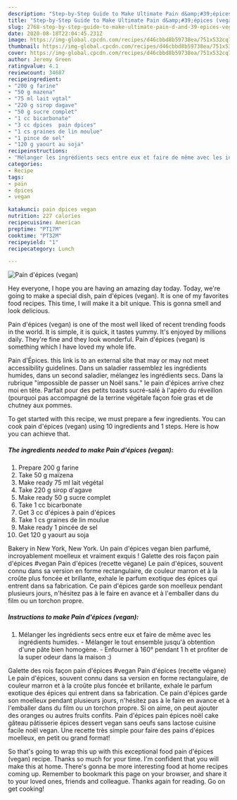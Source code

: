 ```yaml
---
description: "Step-by-Step Guide to Make Ultimate Pain d&amp;#39;épices (vegan)"
title: "Step-by-Step Guide to Make Ultimate Pain d&amp;#39;épices (vegan)"
slug: 2768-step-by-step-guide-to-make-ultimate-pain-d-and-39-epices-vegan
date: 2020-08-18T22:04:45.231Z
image: https://img-global.cpcdn.com/recipes/d46cbbd8b59738ea/751x532cq70/pain-depices-vegan-photo-principale-de-la-recette.jpg
thumbnail: https://img-global.cpcdn.com/recipes/d46cbbd8b59738ea/751x532cq70/pain-depices-vegan-photo-principale-de-la-recette.jpg
cover: https://img-global.cpcdn.com/recipes/d46cbbd8b59738ea/751x532cq70/pain-depices-vegan-photo-principale-de-la-recette.jpg
author: Jeremy Green
ratingvalue: 4.1
reviewcount: 34687
recipeingredient:
- "200 g farine"
- "50 g mazena"
- "75 ml lait vgtal"
- "220 g sirop dagave"
- "50 g sucre complet"
- "1 cc bicarbonate"
- "3 cc dpices  pain dpices"
- "1 cs graines de lin moulue"
- "1 pince de sel"
- "120 g yaourt au soja"
recipeinstructions:
- "Mélanger les ingrédients secs entre eux et faire de même avec les ingrédients humides. Mélanger le tout ensemble jusqu&#39;à obtention d&#39;une pâte bien homogène. Enfourner à 160° pendant 1 h et profiter de la super odeur dans la maison :)"
categories:
- Recipe
tags:
- pain
- dpices
- vegan

katakunci: pain dpices vegan 
nutrition: 227 calories
recipecuisine: American
preptime: "PT17M"
cooktime: "PT32M"
recipeyield: "1"
recipecategory: Lunch

---
```



![Pain d&#39;épices (vegan)](https://img-global.cpcdn.com/recipes/d46cbbd8b59738ea/751x532cq70/pain-depices-vegan-photo-principale-de-la-recette.jpg)

Hey everyone, I hope you are having an amazing day today. Today, we're going to make a special dish, pain d&#39;épices (vegan). It is one of my favorites food recipes. This time, I will make it a bit unique. This is gonna smell and look delicious.

Pain d&#39;épices (vegan) is one of the most well liked of recent trending foods in the world. It is simple, it is quick, it tastes yummy. It's enjoyed by millions daily. They're fine and they look wonderful. Pain d&#39;épices (vegan) is something which I have loved my whole life.

Pain d&#39;Épices. this link is to an external site that may or may not meet accessibility guidelines. Dans un saladier rassemblez les ingrédients humides, dans un second saladier, mélangez les ingrédients secs. Dans la rubrique &#34;impossible de passer un Noël sans.&#34; le pain d&#39;épices arrive chez moi en tête. Parfait pour des petits toasts sucré-salé à l&#39;apéro du réveillon (pourquoi pas accompagné de la terrine végétale façon foie gras et de chutney aux pommes.


To get started with this recipe, we must prepare a few ingredients. You can cook pain d&#39;épices (vegan) using 10 ingredients and 1 steps. Here is how you can achieve that.

<!--inarticleads1-->

##### The ingredients needed to make Pain d&#39;épices (vegan):

1. Prepare 200 g farine
1. Take 50 g maïzena
1. Make ready 75 ml lait végétal
1. Take 220 g sirop d&#39;agave
1. Make ready 50 g sucre complet
1. Take 1 cc bicarbonate
1. Get 3 cc d&#39;épices à pain d&#39;épices
1. Take 1 cs graines de lin moulue
1. Make ready 1 pincée de sel
1. Get 120 g yaourt au soja


Bakery in New York, New York. Un pain d&#39;épices vegan bien parfumé, incroyablement moelleux et vraiment exquis ! Galette des rois façon pain d&#39;épices #vegan Pain d&#39;épices (recette végane) Le pain d&#39;épices, souvent connu dans sa version en forme rectangulaire, de couleur marron et à la croûte plus foncée et brillante, exhale le parfum exotique des épices qui entrent dans sa fabrication. Ce pain d&#39;épices garde son moelleux pendant plusieurs jours, n&#39;hésitez pas à le faire en avance et à l&#39;emballer dans du film ou un torchon propre. 

<!--inarticleads2-->

##### Instructions to make Pain d&#39;épices (vegan):

1. Mélanger les ingrédients secs entre eux et faire de même avec les ingrédients humides. - Mélanger le tout ensemble jusqu&#39;à obtention d&#39;une pâte bien homogène. - Enfourner à 160° pendant 1 h et profiter de la super odeur dans la maison :)


Galette des rois façon pain d&#39;épices #vegan Pain d&#39;épices (recette végane) Le pain d&#39;épices, souvent connu dans sa version en forme rectangulaire, de couleur marron et à la croûte plus foncée et brillante, exhale le parfum exotique des épices qui entrent dans sa fabrication. Ce pain d&#39;épices garde son moelleux pendant plusieurs jours, n&#39;hésitez pas à le faire en avance et à l&#39;emballer dans du film ou un torchon propre. Si on aime, on peut ajouter des oranges ou autres fruits confits. Pain d&#39;épices pain épices noël cake gâteau pâtisserie épices dessert vegan sans oeufs sans lactose cuisine facile noël vegan. Une recette très simple pour faire des pains d&#39;épices moelleux, en petit ou grand format! 

So that's going to wrap this up with this exceptional food pain d&#39;épices (vegan) recipe. Thanks so much for your time. I'm confident that you will make this at home. There's gonna be more interesting food at home recipes coming up. Remember to bookmark this page on your browser, and share it to your loved ones, friends and colleague. Thanks again for reading. Go on get cooking!

